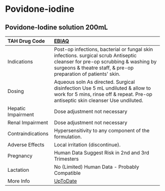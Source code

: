 # Povidone-iodine

## Povidone-Iodine solution 200mL

| TAH Drug Code      | [EBIAQ](https://www.tahsda.org.tw/drugs/hissearch.php?drug_code=EBIAQ)                                                                                                                          |
|:-------------------|:------------------------------------------------------------------------------------------------------------------------------------------------------------------------------------------------|
| Indications        | Post-op infections, bacterial or fungal skin infections. surgical scrub Antiseptic cleanser for pre-op scrubbing & washing by surgeons & theatre staff, & pre-op preparation of patients' skin. |
| Dosing             | Aqueous soln As directed. Surgical disinfection Use 5 mL undiluted & allow to work for 5 mins, rinse off & repeat. Pre-op antiseptic skin cleanser Use undiluted.                               |
| Hepatic Impairment | Dose adjustment not necessary                                                                                                                                                                   |
| Renal Impairment   | Dose adjustment not necessary                                                                                                                                                                   |
| Contraindications  | Hypersensitivity to any component of the formulation.                                                                                                                                           |
| Adverse Effects    | Local irritation (discontinue).                                                                                                                                                                 |
| Pregnancy          | Human Data Suggest Risk in 2nd and 3rd Trimesters                                                                                                                                               |
| Lactation          | No (Limited) Human Data - Probably Compatible                                                                                                                                                   |
| More Info          | [UpToDate](https://www.uptodate.com/contents/povidone-iodine-drug-information)                                                                                                                  |

